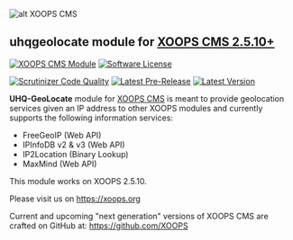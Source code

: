 ![alt XOOPS CMS](https://xoops.org/images/logoXoopsPhp8.png)

## uhqgeolocate module for  [XOOPS CMS 2.5.10+](https://xoops.org)

[![XOOPS CMS Module](https://img.shields.io/badge/XOOPS%20CMS-Module-blue.svg)](https://xoops.org)
[![Software License](https://img.shields.io/badge/license-GPL-brightgreen.svg?style=flat)](https://www.gnu.org/licenses/gpl-2.0.html)

[![Scrutinizer Code Quality](https://img.shields.io/scrutinizer/g/XoopsModules25x/xmodule.svg?style=flat)](https://scrutinizer-ci.com/g/mambax7/xmodule/?branch=master)
[![Latest Pre-Release](https://img.shields.io/github/tag/XoopsModules25x/xmodule.svg?style=flat)](https://github.com/mambax7/xmodule/tags/)
[![Latest Version](https://img.shields.io/github/release/XoopsModules25x/xmodule.svg?style=flat)](https://github.com/mambax7/xmodule/releases/)

**UHQ-GeoLocate** module for [XOOPS CMS](https://xoops.org) is meant to provide geolocation services given an IP address to other XOOPS modules and currently supports the following information services:

* FreeGeoIP (Web API)
* IPInfoDB v2 & v3 (Web API)
* IP2Location (Binary Lookup)
* MaxMind (Web API)

This module works on XOOPS 2.5.10. 

Please visit us on https://xoops.org

Current and upcoming "next generation" versions of XOOPS CMS are crafted on GitHub at: https://github.com/XOOPS

